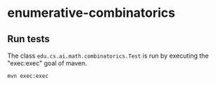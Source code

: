 # enumerative-combinatorics

## Run tests
The class `edu.cs.ai.math.combinatorics.Test` is run by executing the "exec:exec" goal of maven.

`mvn exec:exec`